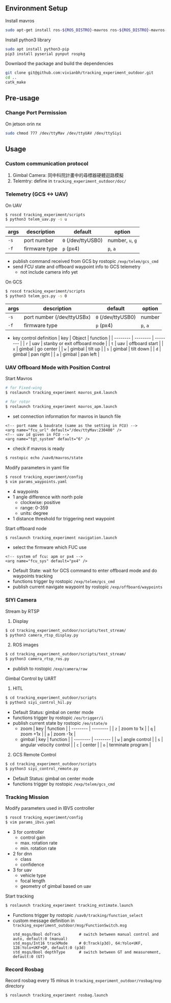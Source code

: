 ## Environment Setup

Install mavros
```bash
sudo apt-get install ros-${ROS_DISTRO}-mavros ros-${ROS_DISTRO}-mavros-extras ros-${ROS_DISTRO}-mavros-msgs
```

Install python3 library
```bash
sudo apt install python3-pip
pip3 install pyserial pynput rospkg
```

Downlaod the package and build the dependencies
```bash
git clone git@github.com:vivianbh/tracking_experiment_outdoor.git
cd ..
catk_make
```

## Pre-usage
### Change Port Permission
On jetson orin nx
```bash
sudo chmod 777 /dev/ttyMav /dev/ttyUAV /dev/ttySiyi
```

## Usage

### Custom communication protocol
1. Gimbal Camera: 同中科院計畫中的尋標器硬體迴路模擬
2. Telemtry: define in `tracking_experiment_outdoor/doc/`

### Telemetry (GCS <-> UAV)
On UAV
```bash
$ roscd tracking_experiment/scripts
$ python3 telem_uav.py -s u
```
  | args | description | default | option |
  | -------- | -------- | -------- | -------- |
  | `-s`     | port number     | `0` (/dev/ttyUSB0) | number, `u`, `g`  |
  | `-f`     | firmware type      | `p` (px4) |  `p`, `a`  |

  - publish command received from GCS by rostopic `/exp/telem/gcs_cmd`
  - send FCU state and offboard waypoint info to GCS telemetry
    - not include camera info yet 
  
On GCS
```bash
$ roscd tracking_experiment/scripts
$ python3 telem_gcs.py -s 0
```
  | args | description | default | option |
  | -------- | -------- | -------- | -------- |
  | `-s`     | port number (/dev/ttyUSBx)      | `0` (/dev/ttyUSB0) | number  |
  | `-f`     | firmware type      | `p` (px4) |  `p`, `a`  |

  - key control definition
      | key |  Object  |  function | 
      | -------- | -------- | -------- |
      | `r`     | uav  |  stanby or exit offboard mode | 
      | `t`     | uav  |  offboard start   | 
      | `x`     | gimbal  |  go center      |
      | `w`     | gimbal  |  tilt up      |
      | `s`     | gimbal  |  tilt down      |
      | `d`     | gimbal  |  pan right      |
      | `a`     | gimbal  |  pan left      |

### UAV Offboard Mode with Position Control
Start Mavros 
```bash
# for Fixed-wing
$ roslaunch tracking_experiment mavros_px4.launch

# for rotor
$ roslaunch tracking_experiment mavros_apm.launch
```
  - set connection information for mavros in launch file
  ```launch
<!-- port name & baudrate (same as the setting in FCU) -->
  <arg name="fcu_url" default="/dev/ttyMav:230400" />
<!-- uav id given in FCU -->
<arg name="tgt_system" default="6" />
  ```
  - check if mavros is ready
  ```bash
  $ rostopic echo /uav0/mavros/state
  ```
Modify parameters in yaml file
```bash
$ roscd tracking_experiment/config
$ vim params_waypoints.yaml
```
  - 4 waypoints
  - 1 angle difference with north pole
    - clockwise: positive
    - range: 0-359
    - units: degree
  - 1 distance threshold for triggering next waypoint

Start offboard node
```bash
$ roslaunch tracking_experiment navigation.launch
```
  - select the firmware which FUC use
  ```launch
  <!-- system of fcu: apm or px4 -->
<arg name="fcu_sys" default="px4" />
  ```
  - Default State: wait for GCS command to enter offboard mode and do waypoints tracking
  - functions trigger by rostopic `/exp/telem/gcs_cmd`
  - publish current navigate waypoint by rostopic `/exp/offboard/waypoints`

### SIYI Camera
Stream by RTSP
1. Display
```bash
$ cd tracking_experiment_outdoor/scripts/test_stream/
$ python3 camera_rtsp_display.py
```
2. ROS images
```bash
$ cd tracking_experiment_outdoor/scripts/test_stream/
$ python3 camera_rtsp_ros.py
```
  - publish to rostopic `/exp/camera/raw`

Gimbal Control by UART
1. HITL
  ```bash
  $ cd tracking_experiment_outdoor/scripts
  $ python3 siyi_control_hil.py
  ```
  - Default Status: gimbal on center mode
  - functions trigger by rostopic `/eo/trigger/i`
  - publish current state by rostopic `/eo/state/o`
    - zoom
        | key | function | 
        | -------- | -------- |
        | `z`     | zoom to 1x      | 
        | `q`     | zoom +1x      | 
        | `a`     | zoom -1x      | 
    - gimbal
        | key | function | 
        | -------- | -------- |
        | `w`     | angle control      | 
        | `s`     | angular velocity control      | 
        | `c`     | center      |
        | `o`     | terminate program      |
2. GCS Remote Control
  ```bash
  $ cd tracking_experiment_outdoor/scripts
  $ python3 siyi_control_remote.py
  ```
  - Default Status: gimbal on center mode
  - functions trigger by rostopic `/exp/telem/gcs_cmd`

### Tracking Mission
Modify parameters used in IBVS controller
```bash
$ roscd tracking_experiment/config
$ vim params_ibvs.yaml
```
  - 3 for controller
    - control gain
    - max. rotation rate
    - min. rotation rate
  - 2 for dnn
    - class
    - confidence
  - 3 for uav
    - vehicle type
    - focal length
    - geometry of gimbal based on uav

Start tracking
```bash
$ roslaunch tracking_experiment tracking_estimate.launch
```
  - Functions trigger by rostopic `/uav0/tracking/function_select`
  - custom message definition in `tracking_experiment_outdoor/msg/FunctionSwitch.msg`
    ```text
    std_msgs/Bool doTrack        # switch between manual control and auto, default:0 (manual)
    std_msgs/Int16 trackMode     # 0:Track(p3d), 64:Yolo+UKF, 128:Yolo+UKF+QP, default:0 (p3d)
    std_msgs/Bool depthType      # switch between GT and measurement, default:0 (GT)
    ```

### Record Rosbag
Record rosbag every 15 minus in `tracking_experiment_outdoor/rosbag/exp` directory
```bash
$ roslaunch tracking_experiment rosbag.launch
```
